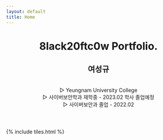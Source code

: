 ```yaml
---
layout: default
title: Home
---
```


<header>
<h1>8lack20ftc0w Portfolio.</h1>
 <p><h2>여성규</h2> <br>
 ▷ Yeungnam University College <br>
 ▷ 사이버보안학과 재학중  - 2023.02 학사 졸업예정<br>
 ▷ 사이버보안과 졸업      - 2022.02 </p>
</header>

{% include tiles.html %}
